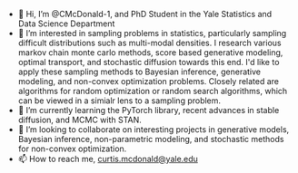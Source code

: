 - 👋 Hi, I’m @CMcDonald-1, and PhD Student in the Yale Statistics and Data Science Department
- 👀 I’m interested in sampling problems in statistics, particularly sampling difficult distributions such as multi-modal densities. I research various markov chain 
monte carlo methods, score based generative modeling, optimal transport, and stochastic diffusion towards this end. I'd like to apply these sampling methods to Bayesian 
inference, generative modeling, and non-convex optimization problems. Closely related are algorithms for random optimization
or random search algorithms, which can be viewed in a simialr lens to a sampling problem. 
- 🌱 I’m currently learning the PyTorch library, recent advances in stable diffusion, and MCMC with STAN.
- 💞️ I’m looking to collaborate on interesting projects in generative models, Bayesian inference, non-parametric modeling, and stochastic methods for non-convex optimization.
- 📫 How to reach me, curtis.mcdonald@yale.edu

<!---
CMcDonald-1/CMcDonald-1 is a ✨ special ✨ repository because its `README.md` (this file) appears on your GitHub profile.
You can click the Preview link to take a look at your changes.
--->

